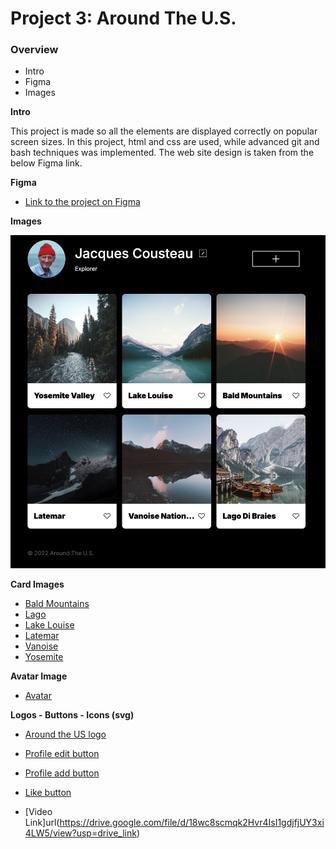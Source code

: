 # Project 3: Around The U.S.

### Overview

- Intro
- Figma
- Images

**Intro**

This project is made so all the elements are displayed correctly on popular screen sizes. In this project, html and css are used, while advanced git and bash techniques was implemented. The web site design is taken from the below Figma link.

**Figma**

- [Link to the project on Figma](https://www.figma.com/file/ii4xxsJ0ghevUOcssTlHZv/Sprint-3%3A-Around-the-US?node-id=0%3A1)

**Images**

![Around the world](./images/Around%20the%20Us.png)

**Card Images**

- [Bald Mountains](./images/bald-mountains.jpg)
- [Lago](./images/lago.jpg)
- [Lake Louise](./images/lake-louise.jpg)
- [Latemar](./images/latemar.jpg)
- [Vanoise](./images/vanoise.jpg)
- [Yosemite](./images/yosemite.jpg)

**Avatar Image**

- [Avatar](./images/Avatar.png)

**Logos - Buttons - Icons (svg)**

- [Around the US logo](./images/logo.svg)
- [Profile edit button](./images/Edit%20Button.svg)
- [Profile add button](./images/Add%20Button.svg)
- [Like button](./images/like%20button.svg)

- [Video Link]url(https://drive.google.com/file/d/18wc8scmqk2Hvr4IsI1gdjfjUY3xi4LW5/view?usp=drive_link)
